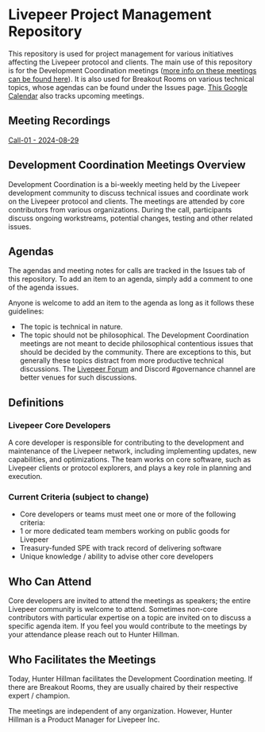 # Livepeer Project Management Repository 
This repository is used for project management for various initiatives affecting the Livepeer protocol and clients. The main use of this repository is for the Development Coordination meetings ([more info on these meetings can be found here](/DevelopmentCoordinationCalls/README.md)). It is also used for Breakout Rooms on various technical topics, whose agendas can be found under the Issues page. [This Google Calendar](https://calendar.google.com/calendar/ical/community_calendar%40livepeer.org/public/basic.ics) also tracks upcoming  meetings.

## Meeting Recordings
[Call-01 - 2024-08-29](https://lvpr.tv?v=6107bjr7kv6oxjc1)

## Development Coordination Meetings Overview
Development Coordination is a bi-weekly meeting held by the Livepeer development community to discuss technical issues and coordinate work on the Livepeer protocol and clients. The meetings are attended by core contributors from various organizations. During the call, participants discuss ongoing workstreams, potential changes, testing and other related issues.

## Agendas
The agendas and meeting notes for calls are tracked in the Issues tab of this repository. To add an item to an agenda, simply add a comment to one of the agenda issues.

Anyone is welcome to add an item to the agenda as long as it follows these guidelines:

- The topic is technical in nature.
- The topic should not be philosophical. The Development Coordination meetings are not meant to decide philosophical contentious issues that should be decided by the community. There are exceptions to this, but generally these topics distract from more productive technical discussions. The [Livepeer Forum](https://forum.livepeer.org/) and Discord #governance channel are better venues for such discussions.

## Definitions

### Livepeer Core Developers
A core developer is responsible for contributing to the development and maintenance of the Livepeer network, including implementing updates, new capabilities, and optimizations. The team works on core software, such as Livepeer clients or protocol explorers, and plays a key role in planning and execution.

### Current Criteria (subject to change)
- Core developers or teams must meet one or more of the following criteria:
- 1 or more dedicated team members working on public goods for Livepeer
- Treasury-funded SPE with track record of delivering software
- Unique knowledge / ability to advise other core developers

## Who Can Attend
Core developers are invited to attend the meetings as speakers; the entire Livepeer community is welcome to attend. Sometimes non-core contributors with particular expertise on a topic are invited on to discuss a specific agenda item. If you feel you would contribute to the meetings by your attendance please reach out to Hunter Hillman.

## Who Facilitates the Meetings
Today, Hunter Hillman facilitates the Development Coordination meeting. If there are Breakout Rooms, they are usually chaired by their respective expert / champion.

The meetings are independent of any organization. However, Hunter Hillman is a Product Manager for Livepeer Inc.

